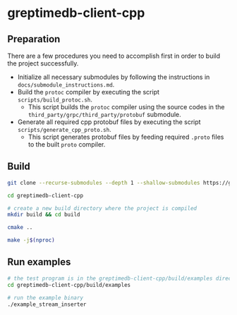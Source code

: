 # greptimedb-client-cpp

## Preparation

There are a few procedures you need to accomplish first in order to build the project successfully.

- Initialize all necessary submodules by following the instructions in `docs/submodule_instructions.md`.
- Build the `protoc` compiler by executing the script `scripts/build_protoc.sh`.
  - This script builds the `protoc` compiler using the source codes in the `third_party/grpc/third_party/protobuf` submodule.
- Generate all required cpp protobuf files by executing the script `scripts/generate_cpp_proto.sh`.
  - This script generates protobuf files by feeding required `.proto` files to the built `proto` compiler.

## Build

```bash
git clone --recurse-submodules --depth 1 --shallow-submodules https://github.com/GreptimeTeam/greptimedb-client-cpp

cd greptimedb-client-cpp

# create a new build directory where the project is compiled
mkdir build && cd build

cmake ..

make -j$(nproc)
```

## Run examples

```bash
# the test program is in the greptimedb-client-cpp/build/examples directory
cd greptimedb-client-cpp/build/examples

# run the example binary
./example_stream_inserter
```
